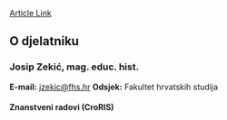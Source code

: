 [Article Link](https://www.fhs.hr/djelatnik//josip.zekic)

## O djelatniku
###  Josip Zekić, mag. educ. hist. 
**E-mail:**
[jzekic@fhs.hr](javascript:startMail\('mwxrpvs@fuu.e'\);)
**Odsjek:**
Fakultet hrvatskih studija 
#### Znanstveni radovi (CroRIS)
